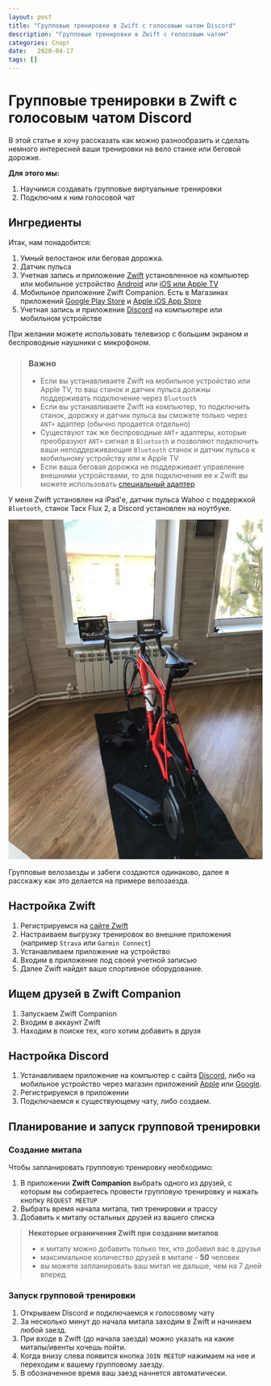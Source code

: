 ```yaml
---
layout: post
title: "Групповые тренировки в Zwift с голосовым чатом Discord"
description: "Групповые тренировки в Zwift с голосовым чатом"
categories: Спорт
date:   2020-04-17
tags: []
---
```


# Групповые тренировки в Zwift с голосовым чатом Discord

В этой статье я хочу рассказать как можно разнообразить и сделать немного интересней ваши тренировки на вело станке или беговой дорожке.

**Для этого мы:**

1. Научимся создавать групповые виртуальные тренировки
2. Подключим к ним голосовой чат

## Ингредиенты

Итак, нам понадобится:

1. Умный велостанок или беговая дорожка.
2. Датчик пульса
2. Учетная запись и приложение [Zwift][Zwift_link] установленное на компьютер или мобильное устройство [Android][Zwift_Android] или [iOS или Apple TV][Zwift_iOS]
3. Мобильное приложение Zwift Companion. Есть в Магазинах приложений [Google Play Store][Companion_Android] и [Apple iOS App Store][Companion_iOS]
4. Учетная запись и приложение [Discord][Discord_link] на компьютере или мобильном устройстве

При желании можете использовать телевизор с большим экраном и беспроводные наушники с микрофоном.

> ### Важно
> - Если вы устанавливаете Zwift на мобильное устройство или Apple TV, то ваш станок и датчик пульса должны поддерживать подключение через `Bluetooth`
> - Если вы устанавливаете Zwift на компьютер, то подключить станок, дорожку и датчик пульса вы сможете только через `ANT+` адаптер (обычно продается отдельно)
> - Существуют так же беспроводные `ANT+` адаптеры, которые преобразуют `ANT+` сигнал в `Bluetooth` и позволяют подключить ваши неподдерживающие `Bluetooth` станок и датчик пульса к мобильному устройству или к Apple TV
> - Если ваша беговая дорожка не поддерживает управление внешними устройствами, то для подключения ее к Zwift вы можете использовать [специальный адаптер](https://npe-inc.com/runn-smart-treadmill-sensor/)

У меня Zwift установлен на iPad'е, датчик пульса Wahoo с поддержкой `Bluetooth`, станок Tacx Flux 2, а Discord установлен на ноутбуке.

![My helpful screenshot](/assets/IMG_6869.jpg)

Групповые велозаезды и забеги создаются одинаково, далее я расскажу как это делается на примере велозаезда.

## Настройка Zwift

1. Регистрируемся на [сайте Zwift][Zwift_link]
2. Настраиваем выгрузку тренировок во внешние приложения (например `Strava` или `Garmin Connect`)
2. Устанавливаем приложение на устройство
4. Входим в приложение под своей учетной записью
5. Далее Zwift найдет ваше спортивное оборудование.

## Ищем друзей в Zwift Companion

1. Запускаем Zwift Companion
1. Входим в аккаунт Zwift
1. Находим в поиске тех, кого хотим добавить в друзя

## Настройка Discord

1. Устанавливаем приложение на компьютер с сайта [Discord][Discord_link], либо на мобильное устройство через магазин приложений [Apple][Discord_iOS] или [Google][Discord_Android].
2. Регистрируемся в приложении
3. Подключаемся к существующему чату, либо создаем.

## Планирование и запуск групповой тренировки

### Создание митапа

Чтобы запланировать групповую тренировку необходимо:

1. В приложении **Zwift Companion** выбрать одного из друзей, с которым вы собираетесь провести групповую тренировку и нажать кнопку `REQUEST MEETUP`
2. Выбрать время начала митапа, тип тренировки и трассу
3. Добавить к митапу остальных друзей из вашего списка

> **Некоторые ограничения Zwift при создании митапов**
>
> - к митапу можно добавить только тех, кто добавил вас в друзья
> - максимальное количество друзей в митапе - **50** человек
> - вы можете запланировать ваш митап не дальше, чем на 7 дней вперед

### Запуск групповой тренировки

1. Открываем Discord и подключаемся к голосовому чату
2. За несколько минут до начала митапа заходим в Zwift и начинаем любой заезд.
2. При входе в Zwift (до начала заезда) можно указать на какие митапы/ивенты хочешь пойти.
3. Когда внизу слева появится кнопка `JOIN MEETUP` нажимаем на нее и переходим к вашему групповому заезду.
4. В обозначенное время ваш заезд начнется автоматически.


[Zwift_link]: https://zwift.com/
[Zwift_Android]: https://play.google.com/store/apps/details?id=com.zwift.zwiftgame
[Zwift_iOS]: https://apps.apple.com/ru/app/zwift-ride-and-run/id1134655040
[Discord_link]: https://discordapp.com
[Discord_Android]: https://play.google.com/store/apps/details?id=com.discord
[Discord_iOS]: https://apps.apple.com/us/app/discord-chat-for-games/id985746746
[Companion_Android]: https://play.google.com/store/apps/details?id=com.zwift.android.prod
[Companion_iOS]: https://itunes.apple.com/us/app/zwift-mobile-link/id934083691?mt=8
[Zwift_meetup]: https://zwift.com/news/19189-zwift-how-to-ride-with-friends